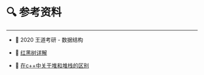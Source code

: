 # 🔍 参考资料

---



- 🎐 2020 王道考研 - 数据结构

- 🥞 [红黑树详解](https://www.cnblogs.com/51life/p/9324321.html)

- 👚 [在c++中关于堆和堆栈的区别](https://blog.csdn.net/qianyayun19921028/article/details/80364964)



